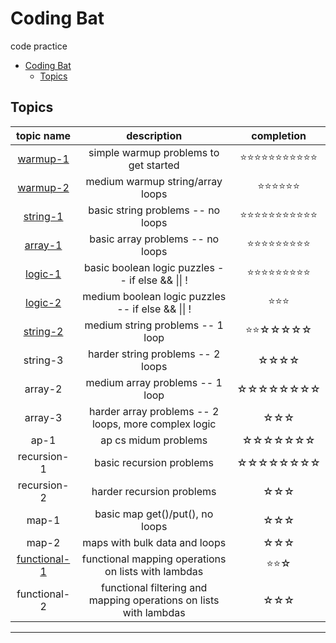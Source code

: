 # Coding Bat
code practice

- [Coding Bat](#coding-bat)
  - [Topics](#topics)

<!-- white star: ☆ | yellow star:⭐ -->
## Topics
topic name|description|completion
:-:|:-:|:-:
[warmup-1](./WarmUp01/README.md#codingbat---warmup-1)|simple warmup problems to get started|⭐⭐⭐⭐⭐⭐⭐⭐⭐⭐⭐
[warmup-2](./WarmUp02/README.md#codingbat---warmup-2)|medium warmup string/array loops|⭐⭐⭐⭐⭐⭐
[string-1](./String01/README.md#codingbat---string-1)|basic string problems -- no loops|⭐⭐⭐⭐⭐⭐⭐⭐⭐⭐⭐
[array-1](./Array01/README.md#codingbat---array-1)|basic array problems -- no loops|⭐⭐⭐⭐⭐⭐⭐⭐⭐
[logic-1](./Logic01/README.md#codingbat---logic-1)|basic boolean logic puzzles -- if else && \|\| !|⭐⭐⭐⭐⭐⭐⭐⭐⭐
[logic-2](./Logic02/README.md)|medium boolean logic puzzles -- if else && \|\| !|⭐⭐⭐
[string-2](./String02/README.md)|medium string problems -- 1 loop|⭐⭐☆☆☆☆☆
string-3|harder string problems -- 2 loops|☆☆☆☆
array-2|medium array problems -- 1 loop|☆☆☆☆☆☆☆☆
array-3|harder array problems -- 2 loops, more complex logic|☆☆☆
ap-1|ap cs midum problems|☆☆☆☆☆☆☆
recursion-1|basic recursion problems|☆☆☆☆☆☆☆☆
recursion-2|harder recursion problems|☆☆☆
map-1|basic map get()/put(), no loops|☆☆☆
map-2|maps with bulk data and loops|☆☆☆
[functional-1](./Functional01/README.md)|functional mapping operations on lists with lambdas|⭐⭐☆
functional-2|functional filtering and mapping operations on lists with lambdas|☆☆☆
<hr>
